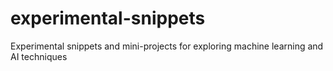 # experimental-snippets
Experimental snippets and mini-projects for exploring machine learning and AI techniques
